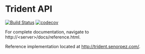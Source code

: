 # Trident API
[![Build Status](https://travis-ci.org/SenorPez/glowing-potato.svg?branch=develop)](https://travis-ci.org/SenorPez/glowing-potato)
[![codecov](https://codecov.io/gh/SenorPez/glowing-potato/branch/develop/graph/badge.svg)](https://codecov.io/gh/SenorPez/glowing-potato)

For complete documentation, navigate to http://\<server\>/docs/reference.html.
  
Reference implementation located at http://trident.senorpez.com/.
